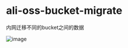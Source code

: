 # ali-oss-bucket-migrate
内网迁移不同的bucket之间的数据

![image](https://user-images.githubusercontent.com/33921085/236605169-5703c211-85cf-4f9c-a028-d0a649b8e4fe.png)
